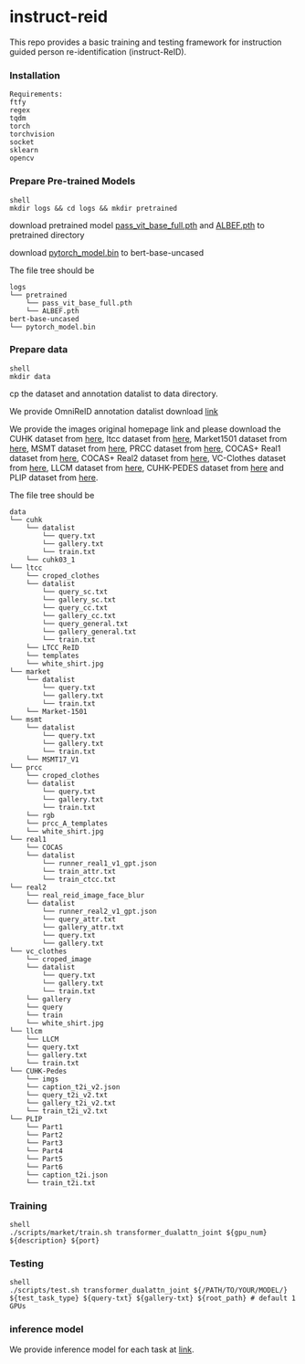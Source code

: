 # instruct-reid

This repo provides a basic training and testing framework for instruction guided person re-identification (instruct-ReID). 

### Installation
```
Requirements:
ftfy
regex
tqdm
torch
torchvision
socket
sklearn
opencv
```

### Prepare Pre-trained Models
```
shell
mkdir logs && cd logs && mkdir pretrained
```
download pretrained model [pass_vit_base_full.pth](https://drive.google.com/file/d/1sZUrabY6Lke-BJoxOEviX5ALJ017x4Ft/view) and [ALBEF.pth](https://storage.googleapis.com/sfr-pcl-data-research/ALBEF/ALBEF.pth) to pretrained directory

download [pytorch_model.bin](https://huggingface.co/google-bert/bert-base-uncased/blob/main/pytorch_model.bin) to bert-base-uncased

The file tree should be
```
logs
└── pretrained
    └── pass_vit_base_full.pth
    └── ALBEF.pth
bert-base-uncased
└── pytorch_model.bin

```


### Prepare data
```
shell
mkdir data
```
cp the dataset and annotation datalist to data directory.

We provide OmniReID annotation datalist download [link](https://drive.google.com/file/d/1FbFhQMIs7LFdLpO_ML6Nu9UsRUr00acw/view?usp=drive_link)

We provide the images original homepage link and please download the CUHK dataset from [here](https://www.ee.cuhk.edu.hk/~xgwang/CUHK_identification.html), ltcc dataset from [here](https://naiq.github.io/LTCC_Perosn_ReID.html), Market1501 dataset from [here](https://zheng-lab.cecs.anu.edu.au/Project/project_reid.html), MSMT dataset from [here](https://www.pkuvmc.com/dataset.html), PRCC dataset from [here](https://www.isee-ai.cn/~yangqize/clothing.html), COCAS+ Real1 dataset from [here](https://github.com/Chenhaobin/COCAS-plus), COCAS+ Real2 dataset from [here](https://github.com/Chenhaobin/COCAS-plus), VC-Clothes dataset from [here](https://wanfb.github.io/dataset.html), LLCM dataset from [here](https://github.com/ZYK100/LLCM), CUHK-PEDES dataset from [here](https://github.com/layumi/Image-Text-Embedding/tree/master/dataset/CUHK-PEDES-prepare) and PLIP dataset from [here](https://github.com/zplusdragon/plip).

The file tree should be
```
data
└── cuhk
    └── datalist
        └── query.txt
        └── gallery.txt
        └── train.txt
    └── cuhk03_1
└── ltcc
    └── croped_clothes
    └── datalist
        └── query_sc.txt
        └── gallery_sc.txt
        └── query_cc.txt
        └── gallery_cc.txt
        └── query_general.txt
        └── gallery_general.txt
        └── train.txt
    └── LTCC_ReID
    └── templates
    └── white_shirt.jpg
└── market
    └── datalist
        └── query.txt
        └── gallery.txt
        └── train.txt
    └── Market-1501
└── msmt
    └── datalist
        └── query.txt
        └── gallery.txt
        └── train.txt
    └── MSMT17_V1
└── prcc
    └── croped_clothes
    └── datalist
        └── query.txt
        └── gallery.txt
        └── train.txt
    └── rgb
    └── prcc_A_templates
    └── white_shirt.jpg
└── real1
    └── COCAS
    └── datalist
        └── runner_real1_v1_gpt.json
        └── train_attr.txt
        └── train_ctcc.txt
└── real2
    └── real_reid_image_face_blur
    └── datalist
        └── runner_real2_v1_gpt.json
        └── query_attr.txt
        └── gallery_attr.txt
        └── query.txt
        └── gallery.txt
└── vc_clothes
    └── croped_image
    └── datalist
        └── query.txt
        └── gallery.txt
        └── train.txt
    └── gallery
    └── query
    └── train
    └── white_shirt.jpg
└── llcm
    └── LLCM
    └── query.txt
    └── gallery.txt
    └── train.txt
└── CUHK-Pedes
    └── imgs
    └── caption_t2i_v2.json
    └── query_t2i_v2.txt
    └── gallery_t2i_v2.txt
    └── train_t2i_v2.txt
└── PLIP
    └── Part1
    └── Part2
    └── Part3
    └── Part4
    └── Part5
    └── Part6
    └── caption_t2i.json
    └── train_t2i.txt
```

### Training

```
shell
./scripts/market/train.sh transformer_dualattn_joint ${gpu_num} ${description} ${port}
```

### Testing

```
shell
./scripts/test.sh transformer_dualattn_joint ${/PATH/TO/YOUR/MODEL/} ${test_task_type} ${query-txt} ${gallery-txt} ${root_path} # default 1 GPUs
```

### inference model
We provide inference model for each task at [link](https://drive.google.com/drive/folders/1QBJ-GTI3Luvv-9c7_QJbhlx3ljo2t5kb?usp=drive_link).

